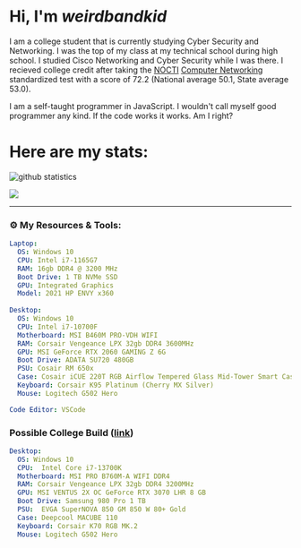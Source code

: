 # Hi, I'm *weirdbandkid*
I am a college student that is currently studying Cyber Security and Networking. I was the top of my class at my technical school during high school. I studied Cisco Networking and Cyber Security while I was there. I recieved college credit after taking the [NOCTI](https://www.nocti.org/) [Computer Networking](https://www.nocti.org/wp-content/uploads/Blueprints/JRComNtwkgFund4514.pdf) standardized test with a score of 72.2 (National average 50.1, State average 53.0).


I am a self-taught programmer in JavaScript. I wouldn't call myself good programmer any kind. If the code works it works. Am I right?


# Here are my stats:


![github statistics](https://github-readme-stats.vercel.app/api?username=weirdbandkid&show_icons=true&theme=vision-friendly-dark)


<!--<img src = "https://lostgirljourney-on-github.herokuapp.com/graph?username=weirdbandkid&theme=dracula&bg_color=000000&hide_border=false" alt="GitHub Activity" /><br><br>-->


<a href="https://github.com/weirdbandkid">
  <img align="center" src="https://github-readme-stats.anuraghazra1.vercel.app/api/top-langs/?username=weirdbandkid&layout=compact&theme=vision-friendly-dark" />
</a>



---

### ⚙️ My Resources & Tools:
```yml
Laptop:
  OS: Windows 10
  CPU: Intel i7-1165G7
  RAM: 16gb DDR4 @ 3200 MHz
  Boot Drive: 1 TB NVMe SSD
  GPU: Integrated Graphics
  Model: 2021 HP ENVY x360
  
Desktop:
  OS: Windows 10
  CPU: Intel i7-10700F
  Motherboard: MSI B460M PRO-VDH WIFI
  RAM: Corsair Vengeance LPX 32gb DDR4 3600MHz
  GPU: MSI GeForce RTX 2060 GAMING Z 6G
  Boot Drive: ADATA SU720 480GB
  PSU: Cosair RM 650x
  Case: Cosair iCUE 220T RGB Airflow Tempered Glass Mid-Tower Smart Case — Black
  Keyboard: Corsair K95 Platinum (Cherry MX Silver)
  Mouse: Logitech G502 Hero

Code Editor: VSCode
  ```

### Possible College Build ([link](https://pcpartpicker.com/user/weirdbandkid/saved/sR3BvK))
```yml
Desktop:
  OS: Windows 10
  CPU: 	Intel Core i7-13700K
  Motherboard: MSI PRO B760M-A WIFI DDR4
  RAM: Corsair Vengeance LPX 32gb DDR4 3200MHz
  GPU: MSI VENTUS 2X OC GeForce RTX 3070 LHR 8 GB 
  Boot Drive: Samsung 980 Pro 1 TB
  PSU: 	EVGA SuperNOVA 850 GM 850 W 80+ Gold
  Case: Deepcool MACUBE 110
  Keyboard: Corsair K70 RGB MK.2
  Mouse: Logitech G502 Hero
```
